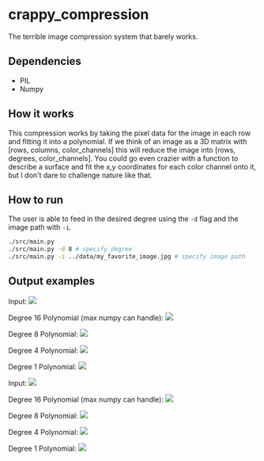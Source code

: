 # crappy_compression
The terrible image compression system that barely works.

## Dependencies
 * PIL
 * Numpy

## How it works
This compression works by taking the pixel data for the image in each row and fitting it into a polynomial.
If we think of an image as a 3D matrix with [rows, columns, color_channels] this will reduce the image into [rows, degrees, color_channels]. You could go even crazier with a function to describe a surface and fit the x,y coordinates for each color channel onto it, but I don't dare to challenge nature like that.

## How to run
The user is able to feed in the desired degree using the `-d` flag and the image path with `-i`.

```bash
./src/main.py
./src/main.py -d 8 # specify degree
./src/main.py -i ../data/my_favorite_image.jpg # specify image path
```

## Output examples
Input:
<img src="data/dog.bmp">

Degree 16 Polynomial (max numpy can handle):
<img src="output/dog_16.png">

Degree 8 Polynomial:
<img src="output/dog_8.png">

Degree 4 Polynomial:
<img src="output/dog_4.png">

Degree 1 Polynomial:
<img src="output/dog_1.png">

Input:
<img src="data/sun.jpg">

Degree 16 Polynomial (max numpy can handle):
<img src="output/sun_16.png">

Degree 8 Polynomial:
<img src="output/sun_8.png">

Degree 4 Polynomial:
<img src="output/sun_4.png">

Degree 1 Polynomial:
<img src="output/sun_1.png">